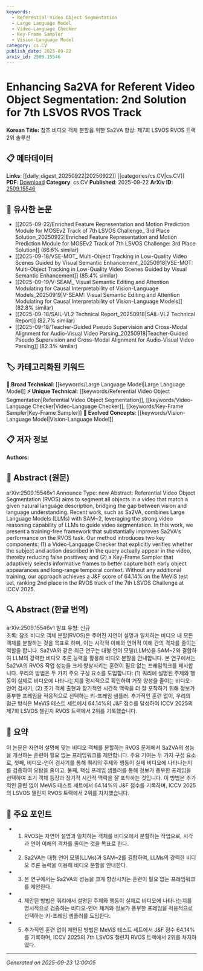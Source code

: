 ```yaml
---
keywords:
  - Referential Video Object Segmentation
  - Large Language Model
  - Video-Language Checker
  - Key-Frame Sampler
  - Vision-Language Model
category: cs.CV
publish_date: 2025-09-22
arxiv_id: 2509.15546
---
```


<!-- KEYWORD_LINKING_METADATA:
{
  "processed_timestamp": "2025-09-23T12:00:05.769898",
  "vocabulary_version": "1.0",
  "selected_keywords": [
    "Referential Video Object Segmentation",
    "Large Language Model",
    "Video-Language Checker",
    "Key-Frame Sampler",
    "Vision-Language Model"
  ],
  "rejected_keywords": [],
  "similarity_scores": {
    "Referential Video Object Segmentation": 0.78,
    "Large Language Model": 0.82,
    "Video-Language Checker": 0.79,
    "Key-Frame Sampler": 0.77,
    "Vision-Language Model": 0.8
  },
  "extraction_method": "AI_prompt_based",
  "budget_applied": true,
  "candidates_json": {
    "candidates": [
      {
        "surface": "Referential Video Object Segmentation",
        "canonical": "Referential Video Object Segmentation",
        "aliases": [
          "RVOS"
        ],
        "category": "unique_technical",
        "rationale": "This is a specific task that integrates vision and language, making it a unique technical concept relevant to the paper.",
        "novelty_score": 0.75,
        "connectivity_score": 0.65,
        "specificity_score": 0.85,
        "link_intent_score": 0.78
      },
      {
        "surface": "Large Language Models",
        "canonical": "Large Language Model",
        "aliases": [
          "LLMs"
        ],
        "category": "broad_technical",
        "rationale": "LLMs are central to the paper's methodology, linking language understanding with video segmentation.",
        "novelty_score": 0.45,
        "connectivity_score": 0.9,
        "specificity_score": 0.6,
        "link_intent_score": 0.82
      },
      {
        "surface": "Video-Language Checker",
        "canonical": "Video-Language Checker",
        "aliases": [],
        "category": "unique_technical",
        "rationale": "A novel component introduced in the paper, enhancing video object segmentation by verifying language descriptions.",
        "novelty_score": 0.8,
        "connectivity_score": 0.6,
        "specificity_score": 0.88,
        "link_intent_score": 0.79
      },
      {
        "surface": "Key-Frame Sampler",
        "canonical": "Key-Frame Sampler",
        "aliases": [],
        "category": "unique_technical",
        "rationale": "This component is crucial for improving temporal context capture, a unique contribution of the paper.",
        "novelty_score": 0.78,
        "connectivity_score": 0.58,
        "specificity_score": 0.86,
        "link_intent_score": 0.77
      },
      {
        "surface": "Vision-Language",
        "canonical": "Vision-Language Model",
        "aliases": [],
        "category": "evolved_concepts",
        "rationale": "The integration of vision and language is a key theme of the paper, aligning with trending concepts.",
        "novelty_score": 0.5,
        "connectivity_score": 0.85,
        "specificity_score": 0.7,
        "link_intent_score": 0.8
      }
    ],
    "ban_list_suggestions": [
      "method",
      "performance",
      "experiment"
    ]
  },
  "decisions": [
    {
      "candidate_surface": "Referential Video Object Segmentation",
      "resolved_canonical": "Referential Video Object Segmentation",
      "decision": "linked",
      "scores": {
        "novelty": 0.75,
        "connectivity": 0.65,
        "specificity": 0.85,
        "link_intent": 0.78
      }
    },
    {
      "candidate_surface": "Large Language Models",
      "resolved_canonical": "Large Language Model",
      "decision": "linked",
      "scores": {
        "novelty": 0.45,
        "connectivity": 0.9,
        "specificity": 0.6,
        "link_intent": 0.82
      }
    },
    {
      "candidate_surface": "Video-Language Checker",
      "resolved_canonical": "Video-Language Checker",
      "decision": "linked",
      "scores": {
        "novelty": 0.8,
        "connectivity": 0.6,
        "specificity": 0.88,
        "link_intent": 0.79
      }
    },
    {
      "candidate_surface": "Key-Frame Sampler",
      "resolved_canonical": "Key-Frame Sampler",
      "decision": "linked",
      "scores": {
        "novelty": 0.78,
        "connectivity": 0.58,
        "specificity": 0.86,
        "link_intent": 0.77
      }
    },
    {
      "candidate_surface": "Vision-Language",
      "resolved_canonical": "Vision-Language Model",
      "decision": "linked",
      "scores": {
        "novelty": 0.5,
        "connectivity": 0.85,
        "specificity": 0.7,
        "link_intent": 0.8
      }
    }
  ]
}
-->

# Enhancing Sa2VA for Referent Video Object Segmentation: 2nd Solution for 7th LSVOS RVOS Track

**Korean Title:** 참조 비디오 객체 분할을 위한 Sa2VA 향상: 제7회 LSVOS RVOS 트랙 2위 솔루션

## 📋 메타데이터

**Links**: [[daily_digest_20250922|20250922]] [[categories/cs.CV|cs.CV]]
**PDF**: [Download](https://arxiv.org/pdf/2509.15546.pdf)
**Category**: cs.CV
**Published**: 2025-09-22
**ArXiv ID**: [2509.15546](https://arxiv.org/abs/2509.15546)

## 🔗 유사한 논문
- [[2025-09-22/Enriched Feature Representation and Motion Prediction Module for MOSEv2 Track of 7th LSVOS Challenge_ 3rd Place Solution_20250922|Enriched Feature Representation and Motion Prediction Module for MOSEv2 Track of 7th LSVOS Challenge: 3rd Place Solution]] (86.6% similar)
- [[2025-09-18/VSE-MOT_ Multi-Object Tracking in Low-Quality Video Scenes Guided by Visual Semantic Enhancement_20250918|VSE-MOT: Multi-Object Tracking in Low-Quality Video Scenes Guided by Visual Semantic Enhancement]] (85.4% similar)
- [[2025-09-19/V-SEAM_ Visual Semantic Editing and Attention Modulating for Causal Interpretability of Vision-Language Models_20250919|V-SEAM: Visual Semantic Editing and Attention Modulating for Causal Interpretability of Vision-Language Models]] (82.8% similar)
- [[2025-09-18/SAIL-VL2 Technical Report_20250918|SAIL-VL2 Technical Report]] (82.7% similar)
- [[2025-09-18/Teacher-Guided Pseudo Supervision and Cross-Modal Alignment for Audio-Visual Video Parsing_20250918|Teacher-Guided Pseudo Supervision and Cross-Modal Alignment for Audio-Visual Video Parsing]] (82.3% similar)

## 🏷️ 카테고리화된 키워드
**🧠 Broad Technical**: [[keywords/Large Language Model|Large Language Model]]
**⚡ Unique Technical**: [[keywords/Referential Video Object Segmentation|Referential Video Object Segmentation]], [[keywords/Video-Language Checker|Video-Language Checker]], [[keywords/Key-Frame Sampler|Key-Frame Sampler]]
**🚀 Evolved Concepts**: [[keywords/Vision-Language Model|Vision-Language Model]]

## 📋 저자 정보

**Authors:** 

## 📄 Abstract (원문)

arXiv:2509.15546v1 Announce Type: new 
Abstract: Referential Video Object Segmentation (RVOS) aims to segment all objects in a video that match a given natural language description, bridging the gap between vision and language understanding. Recent work, such as Sa2VA, combines Large Language Models (LLMs) with SAM~2, leveraging the strong video reasoning capability of LLMs to guide video segmentation. In this work, we present a training-free framework that substantially improves Sa2VA's performance on the RVOS task. Our method introduces two key components: (1) a Video-Language Checker that explicitly verifies whether the subject and action described in the query actually appear in the video, thereby reducing false positives; and (2) a Key-Frame Sampler that adaptively selects informative frames to better capture both early object appearances and long-range temporal context. Without any additional training, our approach achieves a J&amp;F score of 64.14% on the MeViS test set, ranking 2nd place in the RVOS track of the 7th LSVOS Challenge at ICCV 2025.

## 🔍 Abstract (한글 번역)

arXiv:2509.15546v1 발표 유형: 신규  
초록: 참조 비디오 객체 분할(RVOS)은 주어진 자연어 설명과 일치하는 비디오 내 모든 객체를 분할하는 것을 목표로 하며, 이는 시각적 이해와 언어적 이해 간의 격차를 줄이는 역할을 합니다. Sa2VA와 같은 최근 연구는 대형 언어 모델(LLMs)을 SAM~2와 결합하여 LLM의 강력한 비디오 추론 능력을 활용해 비디오 분할을 안내합니다. 본 연구에서는 Sa2VA의 RVOS 작업 성능을 크게 향상시키는 훈련이 필요 없는 프레임워크를 제시합니다. 우리의 방법은 두 가지 주요 구성 요소를 도입합니다: (1) 쿼리에 설명된 주제와 행동이 실제로 비디오에 나타나는지를 명시적으로 확인하여 거짓 양성을 줄이는 비디오-언어 검사기, (2) 초기 객체 출현과 장기적인 시간적 맥락을 더 잘 포착하기 위해 정보가 풍부한 프레임을 적응적으로 선택하는 키-프레임 샘플러. 추가적인 훈련 없이, 우리의 접근 방식은 MeViS 테스트 세트에서 64.14%의 J&F 점수를 달성하여 ICCV 2025의 제7회 LSVOS 챌린지 RVOS 트랙에서 2위를 기록했습니다.

## 📝 요약

이 논문은 자연어 설명에 맞는 비디오 객체를 분할하는 RVOS 문제에서 Sa2VA의 성능을 개선하는 훈련이 필요 없는 프레임워크를 제안합니다. 주요 기여는 두 가지 구성 요소로, 첫째, 비디오-언어 검사기를 통해 쿼리의 주제와 행동이 실제 비디오에 나타나는지를 검증하여 오탐을 줄이고, 둘째, 핵심 프레임 샘플러를 통해 정보가 풍부한 프레임을 선택하여 초기 객체 등장과 장기적 시간적 맥락을 잘 포착하는 것입니다. 이 방법은 추가적인 훈련 없이 MeViS 테스트 세트에서 64.14%의 J&F 점수를 기록하며, ICCV 2025의 LSVOS 챌린지 RVOS 트랙에서 2위를 차지했습니다.

## 🎯 주요 포인트

- 1. RVOS는 자연어 설명과 일치하는 객체를 비디오에서 분할하는 작업으로, 시각과 언어 이해의 격차를 줄이는 것을 목표로 한다.
- 2. Sa2VA는 대형 언어 모델(LLMs)과 SAM~2를 결합하여, LLMs의 강력한 비디오 추론 능력을 이용해 비디오 분할을 안내한다.
- 3. 본 연구에서는 Sa2VA의 성능을 크게 향상시키는 훈련이 필요 없는 프레임워크를 제안한다.
- 4. 제안된 방법은 쿼리에서 설명된 주제와 행동이 실제로 비디오에 나타나는지를 명시적으로 검증하는 비디오-언어 체커와 정보가 풍부한 프레임을 적응적으로 선택하는 키-프레임 샘플러를 도입한다.
- 5. 추가적인 훈련 없이 제안된 방법은 MeViS 테스트 세트에서 J&F 점수 64.14%를 기록하며, ICCV 2025의 7th LSVOS 챌린지 RVOS 트랙에서 2위를 차지하였다.


---

*Generated on 2025-09-23 12:00:05*